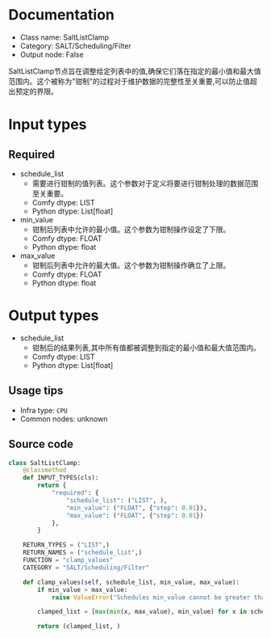 
# Documentation
- Class name: SaltListClamp
- Category: SALT/Scheduling/Filter
- Output node: False

SaltListClamp节点旨在调整给定列表中的值,确保它们落在指定的最小值和最大值范围内。这个被称为"钳制"的过程对于维护数据的完整性至关重要,可以防止值超出预定的界限。

# Input types
## Required
- schedule_list
    - 需要进行钳制的值列表。这个参数对于定义将要进行钳制处理的数据范围至关重要。
    - Comfy dtype: LIST
    - Python dtype: List[float]
- min_value
    - 钳制后列表中允许的最小值。这个参数为钳制操作设定了下限。
    - Comfy dtype: FLOAT
    - Python dtype: float
- max_value
    - 钳制后列表中允许的最大值。这个参数为钳制操作确立了上限。
    - Comfy dtype: FLOAT
    - Python dtype: float

# Output types
- schedule_list
    - 钳制后的结果列表,其中所有值都被调整到指定的最小值和最大值范围内。
    - Comfy dtype: LIST
    - Python dtype: List[float]


## Usage tips
- Infra type: `CPU`
- Common nodes: unknown


## Source code
```python
class SaltListClamp:
    @classmethod
    def INPUT_TYPES(cls):
        return {
            "required": {
                "schedule_list": ("LIST", ),
                "min_value": ("FLOAT", {"step": 0.01}),
                "max_value": ("FLOAT", {"step": 0.01})
            },
        }

    RETURN_TYPES = ("LIST",)
    RETURN_NAMES = ("schedule_list",)
    FUNCTION = "clamp_values"
    CATEGORY = "SALT/Scheduling/Filter"

    def clamp_values(self, schedule_list, min_value, max_value):
        if min_value > max_value:
            raise ValueError("Schedules min_value cannot be greater than max_value.")

        clamped_list = [max(min(x, max_value), min_value) for x in schedule_list]

        return (clamped_list, )

```
